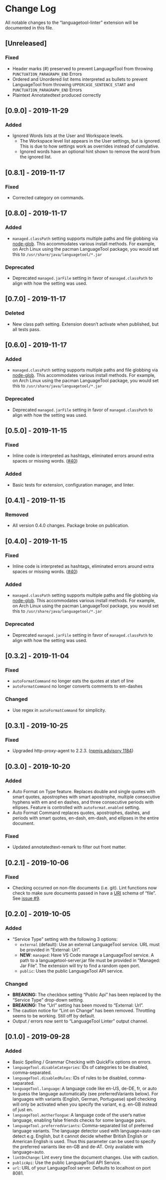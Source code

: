 # Change Log

All notable changes to the “languagetool-linter” extension will be documented in this file.

## [Unreleased]

### Fixed

* Header marks (#) preserved to prevent LanguageTool from throwing `PUNCTUATION_PARAGRAPH_END` Errors
* Ordered and Unordered list items interpreted as bullets to prevent LanguageTool from throwing `UPPERCASE_SENTENCE_START` and `PUNCTUATION_PARAGRAPH_END` Errors
* Plaintext Annotatedtext produced correctly

## [0.9.0] - 2019-11-29

### Added

* Ignored Words lists at the User and Workspace levels.
  * The Workspace level list appears in the User settings, but is ignored. This is due to how settings work as overrides instead of cumulative.
  * Ignored words have an optional hint shown to remove the word from the ignored list.

## [0.8.1] - 2019-11-17

### Fixed

* Corrected category on commands.

## [0.8.0] - 2019-11-17

### Added

* `managed.classPath` setting supports multiple paths and file globbing via [node-glob](https://github.com/isaacs/node-glob). This accommodates various install methods. For example, on Arch Linux using the pacman LanguageTool package, you would set this to `/usr/share/java/languagetool/*.jar`

### Deprecated

* Deprecated `managed.jarFile` setting in favor of `managed.classPath` to align with how the setting was used.

## [0.7.0] - 2019-11-17

### Deleted

* New class path setting. Extension doesn’t activate when published, but all tests pass.

## [0.6.0] - 2019-11-17

### Added

* `managed.classPath` setting supports multiple paths and file globbing via [node-glob](https://github.com/isaacs/node-glob). This accommodates various install methods. For example, on Arch Linux using the pacman LanguageTool package, you would set this to `/usr/share/java/languagetool/*.jar`

### Deprecated

* Deprecated `managed.jarFile` setting in favor of `managed.classPath` to align with how the setting was used.

## [0.5.0] - 2019-11-15

### Fixed

* Inline code is interpreted as hashtags, eliminated errors around extra spaces or missing words. ([#40](https://github.com/davidlday/vscode-languagetool-linter/issues/40))

### Added

* Basic tests for extension, configuration manager, and linter.

## [0.4.1] - 2019-11-15

### Removed

* All version 0.4.0 changes. Package broke on publication.

## [0.4.0] - 2019-11-15

### Fixed

* Inline code is interpreted as hashtags, eliminated errors around extra spaces or missing words. ([#40](https://github.com/davidlday/vscode-languagetool-linter/issues/40))

### Added

* `managed.classPath` setting supports multiple paths and file globbing via [node-glob](https://github.com/isaacs/node-glob). This accommodates various install methods. For example, on Arch Linux using the pacman LanguageTool package, you would set this to `/usr/share/java/languagetool/*.jar`

### Deprecated

* Deprecated `managed.jarFile` setting in favor of `managed.classPath` to align with how the setting was used.

## [0.3.2] - 2019-11-04

### Fixed

* `autoFormatCommand` no longer eats the quotes at start of line
* `autoFormatCommand` no longer converts comments to em-dashes

### Changed

* Use regex in `autoFormatCommand` for simplicity.

## [0.3.1] - 2019-10-25

### Fixed

* Upgraded http-proxy-agent to 2.2.3. ([npmjs advisory 1184](https://www.npmjs.com/advisories/1184))

## [0.3.0] - 2019-10-20

### Added

* Auto Format on Type feature. Replaces double and single quotes with smart quotes, apostrophes with smart apostrophe, multiple consecutive hyphens with em and en dashes, and three consecutive periods with ellipses. Feature is controlled with `autoformat.enabled` setting.
* Auto Format Command replaces quotes, apostrophes, dashes, and periods with smart quotes, en-dash, em-dash, and ellipses in the entire document.

### Fixed

* Updated annotatedtext-remark to filter out front matter.

## [0.2.1] - 2019-10-06

### Fixed

* Checking occurred on non-file documents (i.e. git). Lint functions now check to make sure documents passed in have a [URI](https://code.visualstudio.com/api/references/vscode-api#Uri) schema of “file”. See [issue #9](https://github.com/davidlday/vscode-languagetool-linter/issues/9).

## [0.2.0] - 2019-10-05

### Added

* “Service Type” setting with the following 3 options:
  * `external` (default): Use an external LanguageTool service. URL must be provided in “External: Url”.
  * **NEW**: `managed`: Have VS Code manage a LanguageTool service. A path to a languagetool-server.jar file must be provided in “Managed: Jar File”. The extension will try to find a random open port.
  * `public`: Uses the public LanguageTool API service.

### Changed

* **BREAKING:** The checkbox setting “Public Api” has been replaced by the “Service Type” drop-down setting.
* **BREAKING:** The “Url” setting has been moved to “External: Url”.
* The caution notice for “Lint on Change” has been removed. Throttling seems to be working. Still off by default.
* Output / errors now sent to “LanguageTool Linter” output channel.

## [0.1.0] - 2019-09-28

### Added

* Basic Spelling / Grammar Checking with QuickFix options on errors.
* `languageTool.disableCategories`: IDs of categories to be disabled, comma-separated.
* `languageTool.disabledRules`: IDs of rules to be disabled, comma-separated.
* `languageTool.language`: A language code like en-US, de-DE, fr, or auto to guess the language automatically (see preferredVariants below). For languages with variants (English, German, Portuguese) spell checking will only be activated when you specify the variant, e.g. en-GB instead of just en.
* `languageTool.motherTongue`: A language code of the user‘s native language, enabling false friends checks for some language pairs.
* `languageTool.preferredVariants`: Comma-separated list of preferred language variants. The language detector used with language=auto can detect e.g. English, but it cannot decide whether British English or American English is used. Thus this parameter can be used to specify the preferred variants like en-GB and de-AT. Only available with language=auto.
* `lintOnChange`: Lint every time the document changes. Use with caution.
* `publicApi`: Use the public LanguageTool API Service.
* `url`: URL of your LanguageTool server. Defaults to localhost on port 8081.

